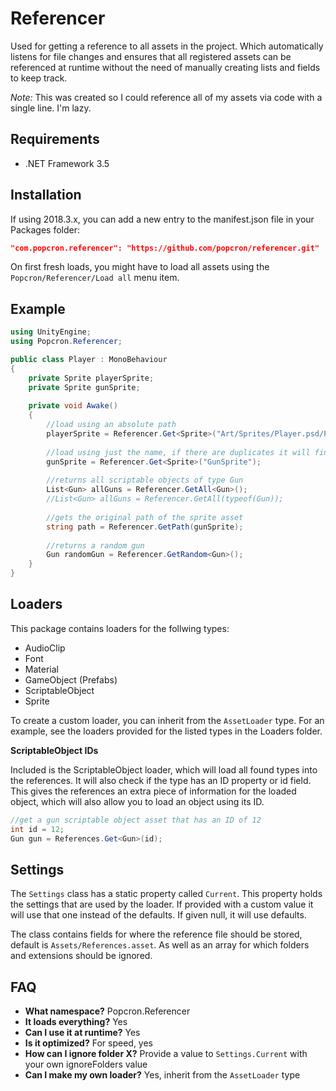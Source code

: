 # Referencer
Used for getting a reference to all assets in the project. Which automatically listens for file changes and ensures that all registered assets can be referenced at runtime without the need of manually creating lists and fields to keep track.

*Note:* This was created so I could reference all of my assets via code with a single line. I'm lazy.

## Requirements
- .NET Framework 3.5

## Installation
If using 2018.3.x, you can add a new entry to the manifest.json file in your Packages folder:
```json
"com.popcron.referencer": "https://github.com/popcron/referencer.git"
```

On first fresh loads, you might have to load all assets using the `Popcron/Referencer/Load all` menu item.

## Example
```cs
using UnityEngine;
using Popcron.Referencer;

public class Player : MonoBehaviour
{
    private Sprite playerSprite;
    private Sprite gunSprite;
    
    private void Awake()
    {
        //load using an absolute path
        playerSprite = Referencer.Get<Sprite>("Art/Sprites/Player.psd/Player_0");
        
        //load using just the name, if there are duplicates it will find the first one
        gunSprite = Referencer.Get<Sprite>("GunSprite");
        
        //returns all scriptable objects of type Gun
        List<Gun> allGuns = Referencer.GetAll<Gun>();
        //List<Gun> allGuns = Referencer.GetAll(typeof(Gun));
        
        //gets the original path of the sprite asset
        string path = Referencer.GetPath(gunSprite);
        
        //returns a random gun
        Gun randomGun = Referencer.GetRandom<Gun>();
    }
}
```

## Loaders
This package contains loaders for the follwing types:
- AudioClip
- Font
- Material
- GameObject (Prefabs)
- ScriptableObject
- Sprite

To create a custom loader, you can inherit from the `AssetLoader` type. For an example, see the loaders provided for the listed types in the Loaders folder.

**ScriptableObject IDs**

Included is the ScriptableObject loader, which will load all found types into the references. It will also check if the type has an ID property or id field. This gives the references an extra piece of information for the loaded object, which will also allow you to load an object using its ID.
```cs
//get a gun scriptable object asset that has an ID of 12
int id = 12;
Gun gun = References.Get<Gun>(id);
```

## Settings
The `Settings` class has a static property called `Current`. This property holds the settings that are used by the loader. If provided with a custom value it will use that one instead of the defaults. If given null, it will use defaults.

The class contains fields for where the reference file should be stored, default is `Assets/References.asset`. As well as an array for which folders and extensions should be ignored.

## FAQ
- **What namespace?** Popcron.Referencer
- **It loads everything?** Yes
- **Can I use it at runtime?** Yes
- **Is it optimized?** For speed, yes
- **How can I ignore folder X?** Provide a value to `Settings.Current` with your own ignoreFolders value
- **Can I make my own loader?** Yes, inherit from the `AssetLoader` type
